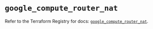 # `google_compute_router_nat`

Refer to the Terraform Registry for docs: [`google_compute_router_nat`](https://registry.terraform.io/providers/hashicorp/google/5.23.0/docs/resources/compute_router_nat).
